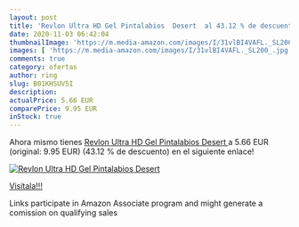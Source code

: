 ```yaml
---
layout: post
title: 'Revlon Ultra HD Gel Pintalabios  Desert  al 43.12 % de descuento'
date: 2020-11-03 06:42:04
thumbnailImage: 'https://m.media-amazon.com/images/I/31vlBI4VAFL._SL200_.jpg'
images: [ 'https://m.media-amazon.com/images/I/31vlBI4VAFL._SL200_.jpg' ]
comments: true
category: ofertas
author: ring
slug: B01KHSUV5I
description:
actualPrice: 5.66 EUR
comparePrice: 9.95 EUR
inStock: true
---
```


Ahora mismo tienes [Revlon Ultra HD Gel Pintalabios  Desert ](https://www.amazon.es/dp/B01KHSUV5I/?tag=tolees-21) a 5.66 EUR (original: 9.95 EUR) (43.12 %  de descuento) en el siguiente enlace!

[![Revlon Ultra HD Gel Pintalabios  Desert ](https://m.media-amazon.com/images/I/31vlBI4VAFL._SL200_.jpg)](https://www.amazon.es/dp/B01KHSUV5I/?tag=tolees-21)

[Visítala!!!](https://www.amazon.es/dp/B01KHSUV5I/?tag=tolees-21)

Links participate in Amazon Associate program and might generate a comission on qualifying sales
